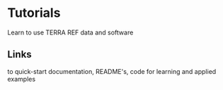 # Tutorials

Learn to use TERRA REF data and software
## Links

to quick-start documentation, README's, code for learning and applied examples

